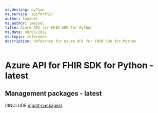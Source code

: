 ```yaml
---
ms.devlang: python
ms.service: apiforfhir
author: lmazuel
ms.author: lmazuel
title: Azure API for FHIR SDK for Python
ms.data: 08/03/2022
ms.topic: reference
description: Reference for Azure API for FHIR SDK for Python
---
```

# Azure API for FHIR SDK for Python - latest

## Management packages - latest
[!INCLUDE [mgmt-packages](api-for-fhir-mgmt-index.md)]